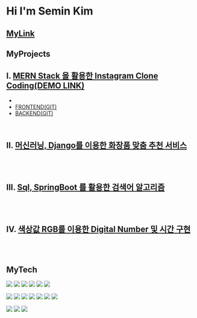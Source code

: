 # Hi I'm Semin Kim

## [MyLink](https://seminfolio.onrender.com)

## MyProjects
 ## I. [**MERN Stack 을 활용한 Instagram Clone Coding(DEMO LINK)**](https://instagram-front.onrender.com/)
 - 
 - [FRONTEND(GIT)](https://github.com/SMZZOL/Instagram_front)
 - [BACKEND(GIT)](https://github.com/SMZZOL/Instagram_back)

<br>

## II. [**머신러닝, Django를 이용한 화장품 맞춤 추천 서비스**](https://github.com/SMZZOL/cosme_selection)
<br>
<br>
 
## III. [**Sql, SpringBoot 를 활용한 검색어 알고리즘**](https://github.com/SMZZOL/search_algorithm)
<br>
<br>
 
## IV. [**색상값 RGB를 이용한 Digital Number 및 시간 구현**](https://github.com/SMZZOL/rgb_digits)
<br>
<br>


## MyTech


<img src="https://img.shields.io/badge/React-61DAFB?style=for-the-badge&logo=react&logoColor=white"> <img src="https://img.shields.io/badge/Redux-764ABC?style=for-the-badge&logo=redux&logoColor=white">
<img src="https://img.shields.io/badge/Node.js-339933?style=for-the-badge&logo=node.js&logoColor=white"> <img src="https://img.shields.io/badge/Express.js-000000?style=for-the-badge&logo=express&logoColor=white">
<img src="https://img.shields.io/badge/MongoDB-47A248?style=for-the-badge&logo=mongodb&logoColor=white"> <img src="https://img.shields.io/badge/JavaScript-F7DF1E?style=for-the-badge&logo=javascript&logoColor=black"> 

<img src="https://img.shields.io/badge/Spring-6DB33F?style=for-the-badge&logo=spring&logoColor=white"> <img src="https://img.shields.io/badge/css3-1572B6?style=for-the-badge&logo=css3t&logoColor=white"> 
<img src="https://img.shields.io/badge/MySQL-4479A1?style=for-the-badge&logo=mysql&logoColor=white"> <img src="https://img.shields.io/badge/Java-007396?style=for-the-badge&logo=java&logoColor=white"> 
<img src="https://img.shields.io/badge/Spring Boot-6DB33F?style=for-the-badge&logo=spring&logoColor=white"> <img src="https://img.shields.io/badge/SQL-4479A1?style=for-the-badge&logo=sql&logoColor=white"> 
<img src="https://img.shields.io/badge/HTML-E34F26?style=for-the-badge&logo=html5&logoColor=white">

<img src="https://img.shields.io/badge/Git-F05032?style=for-the-badge&logo=git&logoColor=white"> <img src="https://img.shields.io/badge/Oracle-F80000?style=for-the-badge&logo=oracle&logoColor=white">
 <img src="https://img.shields.io/badge/Docker-2496ED?style=for-the-badge&logo=docker&logoColor=white">



